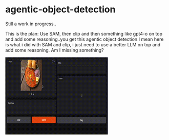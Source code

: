 # agentic-object-detection

Still a work in progress..

This is the plan: Use SAM, then clip and then something like gpt4-o on top and add some reasoning..you get this agentic object detection.I mean here is what i did with SAM and clip, i just need to use a better LLM on top and add some reasoning. Am I missing something?

![Demo](output.gif)
